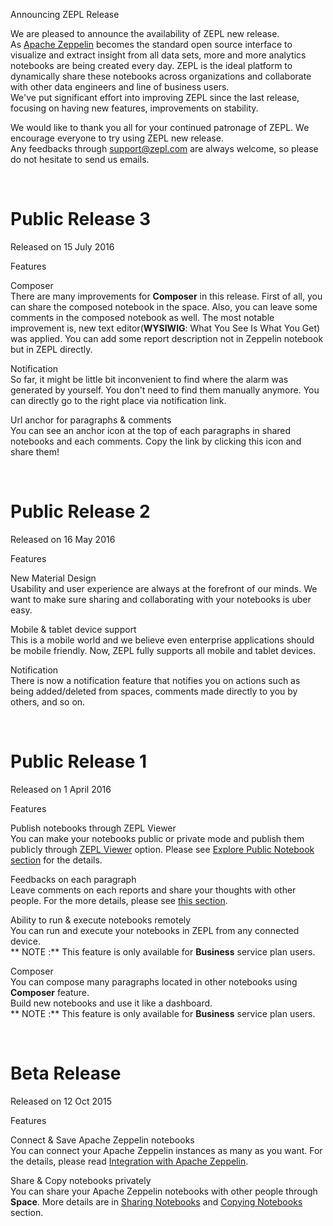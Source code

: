 <span class="header-font">Announcing ZEPL Release </span>

We are pleased to announce the availability of ZEPL new release.  <br/>
As <a href="https://zeppelin.apache.org/" target="_blank">Apache Zeppelin</a> becomes the standard open source interface to visualize and extract insight from all data sets, more and more analytics notebooks are being created every day. 
ZEPL is the ideal platform to dynamically share these notebooks across organizations and collaborate with other data engineers and line of business users. <br/>
We've put significant effort into improving ZEPL since the last release, focusing on having new features, improvements on stability.

We would like to thank you all for your continued patronage of ZEPL. 
We encourage everyone to try using ZEPL new release. <br/>
Any feedbacks through [support@zepl.com](mailto:support@zepl.com) are always welcome, so please do not hesitate to send us emails.

<br/>

# Public Release 3
<span class="note-font">Released on 15 July 2016</span>

<span class="releaseNote-font">Features</span>

<span class="submenu-font">Composer</span><br/>
There are many improvements for **Composer** in this release. First of all, you can share the composed notebook in the space. 
Also, you can leave some comments in the composed notebook as well.
The most notable improvement is, new text editor(**WYSIWIG**: What You See Is What You Get) was applied. 
You can add some report description not in Zeppelin notebook but in ZEPL directly.

<span class="submenu-font">Notification</span><br/>
So far, it might be little bit inconvenient to find where the alarm was generated by yourself. You don't need to find them manually anymore.
You can directly go to the right place via notification link.

<span class="submenu-font">Url anchor for paragraphs & comments</span><br/>
You can see an anchor icon at the top of each paragraphs in shared notebooks and each comments.
Copy the link by clicking this icon and share them!

<br/>

# Public Release 2
<span class="note-font">Released on 16 May 2016</span>

<span class="releaseNote-font">Features</span>

<span class="submenu-font">New Material Design</span><br/>
Usability and user experience are always at the forefront of our minds. 
We want to make sure sharing and collaborating with your notebooks is uber easy. 

<span class="submenu-font">Mobile & tablet device support</span><br/>
This is a mobile world and we believe even enterprise applications should be mobile friendly. 
Now, ZEPL fully supports all mobile and tablet devices.

<span class="submenu-font">Notification</span><br/>
There is now a notification feature that notifies you on actions such as being added/deleted from spaces, comments made directly to you by others, and so on.

<br/>

# Public Release 1
<span class="note-font">Released on 1 April 2016</span>

<span class="releaseNote-font">Features</span>

<span class="submenu-font">Publish notebooks through ZEPL Viewer</span><br/>
You can make your notebooks public or private mode and publish them publicly through <a href="https://www.zepl.com/explore" target="_blank">ZEPL Viewer</a> option.
Please see [Explore Public Notebook section](exploring_notebooks.md) for the details.

<span class="submenu-font">Feedbacks on each paragraph</span><br/>
Leave comments on each reports and share your thoughts with other people. 
For the more details, please see [this section](sharing_notebooks.md#inviting-people-to-the-space).

<span class="submenu-font">Ability to run & execute notebooks remotely</span><br/>
You can run and execute your notebooks in ZEPL from any connected device. <br/>
<span class="note-font">** NOTE :** This feature is only available for **Business** service plan users.</span>

<span class="submenu-font">Composer</span><br/>
You can compose many paragraphs located in other notebooks using **Composer** feature. <br/>
Build new notebooks and use it like a dashboard.<br/>
<span class="note-font">** NOTE :** This feature is only available for **Business** service plan users.</span>

<br/>

# Beta Release
<span class="note-font">Released on 12 Oct 2015</span>

<span class="releaseNote-font">Features</span>

<span class="submenu-font">Connect & Save Apache Zeppelin notebooks</span><br/>
You can connect your Apache Zeppelin instances as many as you want. 
For the details, please read [Integration with Apache Zeppelin](zeppelin_integration.md).

<span class="submenu-font">Share & Copy notebooks privately</span><br/>
You can share your Apache Zeppelin notebooks with other people through **Space**. 
More details are in [Sharing Notebooks](sharing_notebooks.md) and [Copying Notebooks](copying_notebooks.md) section.
